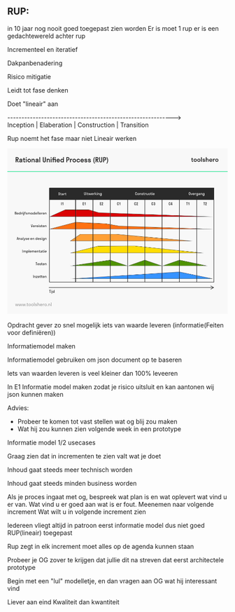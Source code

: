 ## RUP:
in 10 jaar nog nooit goed toegepast zien worden
Er is moet 1 rup er is een gedachtewereld achter rup

Incrementeel en iteratief

Dakpanbenadering

Risico mitigatie

Leidt tot fase denken

Doet "lineair" aan

-----------------------------------------------------------><BR>
Inception | Elaberation | Construction | Transition

Rup noemt het fase maar niet Lineair werken

![RUP](../images/RUP.jpg)


Opdracht gever zo snel mogelijk iets van waarde leveren (informatie(Feiten voor definiëren))

Informatiemodel maken 

Informatiemodel gebruiken om json document op te baseren

Iets van waarden leveren is veel kleiner dan 100% leveeren

In E1 Informatie model maken zodat je risico uitsluit en kan aantonen wij json kunnen maken

Advies: 
- Probeer te komen tot vast stellen wat og blij zou maken
- Wat hij zou kunnen zien volgende week in een prototype

Informatie model 1/2 usecases

Graag zien dat in incrementen te zien valt wat je doet

Inhoud gaat steeds meer technisch worden

Inhoud gaat steeds minden business worden

Als je proces ingaat met og, bespreek wat plan is en wat oplevert wat vind u er van. Wat vind u er goed aan wat is er fout. Meenemen naar volgende increment
Wat wilt u in volgende increment zien


Iedereen vliegt altijd in patroon eerst informatie model dus niet goed RUP(lineair) toegepast

Rup zegt in elk increment moet alles op de agenda kunnen staan

Probeer je OG zover te krijgen dat jullie dit na streven dat eerst architectele prototype

Begin met een "lul" modelletje, en dan vragen aan OG wat hij interessant vind

Liever aan eind Kwaliteit dan kwantiteit
